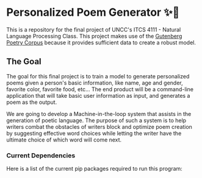 # Personalized Poem Generator ✨🔮

This is a repository for the final project of UNCC's ITCS 4111 - Natural Language Processing Class. This project makes use of the [Gutenberg Poetry Corpus](https://github.com/aparrish/gutenberg-poetry-corpus) because it provides sufficient data to create a robust model.

## The Goal
The goal for this final project is to train a model to generate personalized poems given a person's basic information, like name, age and gender, favorite color, favorite food, etc... The end product will be a command-line application that will take basic user information as input, and generates a poem as the output.

We are going to develop a Machine-in-the-loop system that assists in the generation of poetic language. The purpose of such a system is to help writers combat the obstacles of writers block and optimize poem creation by suggesting effective word choices while letting the writer have the ultimate choice of which word will come next.

### Current Dependencies
Here is a list of the current pip packages required to run this program: